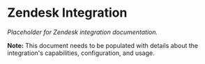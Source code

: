 # Zendesk Integration

*Placeholder for Zendesk integration documentation.*

**Note:** This document needs to be populated with details about the integration's capabilities, configuration, and usage.
